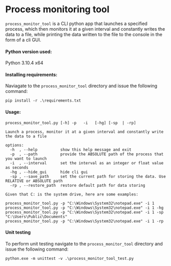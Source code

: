 #  Process monitoring tool

`process_monitor_tool` is a CLI python app that launches a specified process,  which then monitors it at a given interval and constantly writes the data to a file, while printing the data written to the file to the console in the form of a cli GUI.

#### Python version used:
Python 3.10.4 x64


#### Installing requirements:
Naviagate to the `process_monitor_tool` directory and issue the following command:

`pip install -r .\requirements.txt`

#### Usage:
```
process_monitor_tool.py [-h] -p   -i   [-hg] [-sp  | -rp]

Launch a process, monitor it at a given interval and constantly write the data to a file

options:
  -h  , --help          show this help message and exit
  -p  , --path          provide the ABSOLUTE path of the process that you want to launch
  -i  , --interval      set the interval as an integer or float value as seconds
  -hg , --hide_gui      hide cli gui
  -sp , --save_path     set the current path for storing the data. Use RELATIVE or ABSOLUTE path
  -rp , --restore_path  restore default path for data storing

Given that C: is the system drive, here are some examples:

process_monitor_tool.py -p "C:\Windows\System32\notepad.exe" -i 1
process_monitor_tool.py -p "C:\Windows\System32\notepad.exe" -i 1 -hg
process_monitor_tool.py -p "C:\Windows\System32\notepad.exe" -i 1 -sp "C:\Users\Public\Documents"
process_monitor_tool.py -p "C:\Windows\System32\notepad.exe" -i 1 -rp
```

#### Unit testing
To perform unit testing navigate to the `process_monitor_tool` directory and issue the following command:

`python.exe -m unittest -v .\process_monitor_tool_test.py`
